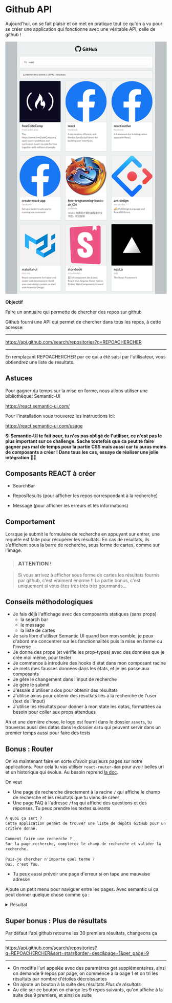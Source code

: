# Github API

Aujourd'hui, on se fait plaisir et on met en pratique tout ce qu'on a vu pour se créer une application qui fonctionne avec une véritable API, celle de github !

![result](./docs/resultat.png)

**Objectif**

Faire un annuaire qui permette de chercher des repos sur github

Github fourni une API qui permet de chercher dans tous les repos, à cette adresse:

---

https://api.github.com/search/repositories?q=REPOACHERCHER

---

En remplaçant REPOACHERCHER par ce qui a été saisi par l'utilisateur, vous obtiendrez une liste de resultats.

## Astuces

Pour gagner du temps sur la mise en forme, nous allons utiliser une bibliothèque: Semantic-UI

https://react.semantic-ui.com/

Pour l'installation vous trouverez les instructions ici:

https://react.semantic-ui.com/usage

**Si Semantic-UI te fait peur, tu n'es pas obligé de l'utiliser, ce n'est pas le plus important sur ce challenge. Sache toutefois que ca peut te faire gagner pas mal de temps pour la partie CSS mais aussi car tu auras moins de composants a créer ! Dans tous les cas, essaye de réaliser une jolie intégration 👍🏻**

## Composants REACT à créer

- SearchBar

- ReposResults (pour afficher les repos correspondant à la recherche)

- Message (pour afficher les erreurs et les informations)

## Comportement

Lorsque je submit le formulaire de recherche en appuyant sur entrer, une requête est faite pour récupérer les résultats. En cas de resultats, ils s'affichent sous la barre de recherche, sous forme de cartes, comme sur l'image.

> ### ATTENTION !

> Si vous arrivez à afficher sous forme de cartes les résultats fournis par github, c'est vraiment énorme !!
> La partie bonus, c'est uniquement si vous êtes très très très gourmands...

## Conseils méthodologiques

- Je fais déjà l'affichage avec des composants statiques (sans props)
  - la search bar
  - le message
  - la liste de cartes
- Je suis libre d'utiliser Semantic UI quand bon mon semble, je peux d'abord me concentrer sur les fonctionnalités puis la mise en forme ou l'inverse
- Je donne des props (et vérifie les prop-types) avec des données que je crée moi même, pour tester
- Je commence à introduire des hooks d'état dans mon composant racine
- Je mets mes fausses données dans les états, et je les passe aux composants
- Je gère le changement dans l'input de recherche
- Je gère le submit
- J'essaie d'utiliser axios pour obtenir des résultats
- J'utilise axios pour obtenir des résutlats liés à la recherche de l'user (text de l'input)
- J'utilise les résultats pour donner à mon state les datas, formattées au besoin pour coller aux props attendues

Ah et une dernière chose, le logo est fourni dans le dossier `assets`, tu trouveras aussi des datas dans le dossier `data` qui peuvent servir dans un premier temps aussi pour faire des tests

## Bonus : Router

On va maintenant faire en sorte d'avoir plusieurs pages sur notre applications. Pour cela tu vas utiliser `react-router-dom` pour avoir belles url et un historique qui évolue. Au besoin reprend [la doc](https://reactrouter.com/docs/en/v6/getting-started/tutorial).

On veut

- Une page de recherche directement à la racine `/` qui affiche le champ de recherche et les résultats que tu viens de créer
- Une page FAQ à l'adresse `/faq` qui affiche des questions et des réponses. Tu peux prendre les textes suivants

```
A quoi ça sert ?
Cette application permet de trouver une liste de dépôts GitHub pour un critère donné.

Comment faire une recherche ?
Sur la page recherche, complétez le champ de recherche et valider la recherche.

Puis-je chercher n'importe quel terme ?
Oui, c'est fou.
```

- Tu peux aussi prévoir une page d'erreur si on tape une mauvaise adresse

Ajoute un petit menu pour naviguer entre les pages. Avec semantic ui ça peut donner quelque chose comme ça :

<details>
  <summary>
    Résultat
  </summary>

![Bonus](docs/resultat-bonus.png)

</details>

## Super bonus : Plus de résultats

Par défaut l'api github retourne les 30 premiers résultats, changeons ça

---

https://api.github.com/search/repositories?q=REPOACHERCHER&sort=stars&order=desc&page=1&per_page=9

---

- On modifie l'url appelée avec des paramètres get supplémentaires, ainsi on demande 9 repos par page, on commence à la page 1 et on tri les résultats par nombre d'étoiles décroissantes
- On ajoute un bouton à la suite des résultats _Plus de résultats_
- Au clic sur ce bouton on charge les 9 repos suivants, qu'on affiche à la suite des 9 premiers, et ainsi de suite
